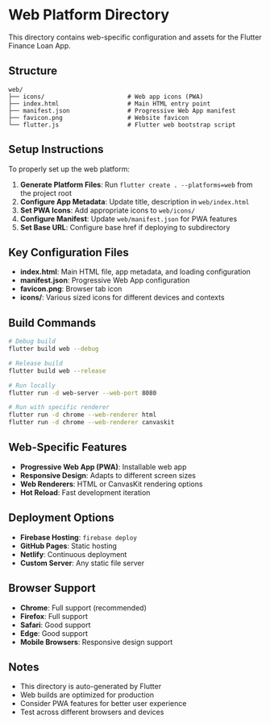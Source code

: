 # Web Platform Directory

This directory contains web-specific configuration and assets for the Flutter Finance Loan App.

## Structure

```
web/
├── icons/                       # Web app icons (PWA)
├── index.html                   # Main HTML entry point
├── manifest.json                # Progressive Web App manifest
├── favicon.png                  # Website favicon
└── flutter.js                   # Flutter web bootstrap script
```

## Setup Instructions

To properly set up the web platform:

1. **Generate Platform Files**: Run `flutter create . --platforms=web` from the project root
2. **Configure App Metadata**: Update title, description in `web/index.html`
3. **Set PWA Icons**: Add appropriate icons to `web/icons/`
4. **Configure Manifest**: Update `web/manifest.json` for PWA features
5. **Set Base URL**: Configure base href if deploying to subdirectory

## Key Configuration Files

- **index.html**: Main HTML file, app metadata, and loading configuration
- **manifest.json**: Progressive Web App configuration
- **favicon.png**: Browser tab icon
- **icons/**: Various sized icons for different devices and contexts

## Build Commands

```bash
# Debug build
flutter build web --debug

# Release build
flutter build web --release

# Run locally
flutter run -d web-server --web-port 8080

# Run with specific renderer
flutter run -d chrome --web-renderer html
flutter run -d chrome --web-renderer canvaskit
```

## Web-Specific Features

- **Progressive Web App (PWA)**: Installable web app
- **Responsive Design**: Adapts to different screen sizes
- **Web Renderers**: HTML or CanvasKit rendering options
- **Hot Reload**: Fast development iteration

## Deployment Options

- **Firebase Hosting**: `firebase deploy`
- **GitHub Pages**: Static hosting
- **Netlify**: Continuous deployment
- **Custom Server**: Any static file server

## Browser Support

- **Chrome**: Full support (recommended)
- **Firefox**: Full support
- **Safari**: Good support
- **Edge**: Good support
- **Mobile Browsers**: Responsive design support

## Notes

- This directory is auto-generated by Flutter
- Web builds are optimized for production
- Consider PWA features for better user experience
- Test across different browsers and devices
